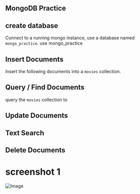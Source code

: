 ## MongoDB Practice

## create database
Connect to a running mongo instance, use a database named `mongo_practice`.
use mongo_practice

## Insert Documents
Insert the following documents into a `movies` collection.

## Query / Find Documents
query the `movies` collection to

## Update Documents

## Text Search

## Delete Documents

# screenshot 1
![Image](https://github.com/user-attachments/assets/0f9dbf54-7c45-4bbd-944c-7f37f26a8b2f)


